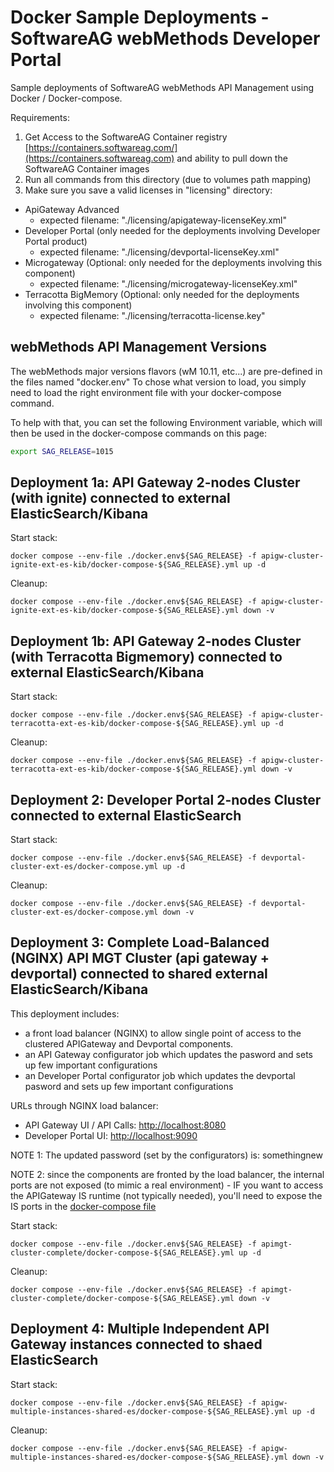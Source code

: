 # Docker Sample Deployments - SoftwareAG webMethods Developer Portal

Sample deployments of SoftwareAG webMethods API Management using Docker / Docker-compose.

Requirements: 

1) Get Access to the SoftwareAG Container registry [https://containers.softwareag.com/](https://containers.softwareag.com) and ability to pull down the SoftwareAG Container images
2) Run all commands from this directory (due to volumes path mapping)
3) Make sure you save a valid licenses in "licensing" directory:
 - ApiGateway Advanced
   - expected filename: "./licensing/apigateway-licenseKey.xml"
 - Developer Portal (only needed for the deployments involving Developer Portal product)
   - expected filename: "./licensing/devportal-licenseKey.xml"
 - Microgateway (Optional: only needed for the deployments involving this component)
   - expected filename: "./licensing/microgateway-licenseKey.xml"
 - Terracotta BigMemory (Optional: only needed for the deployments involving this component)
   - expected filename: "./licensing/terracotta-license.key"

## webMethods API Management Versions

The webMethods major versions flavors (wM 10.11, etc...) are pre-defined in the files named "docker.env<version>"
To chose what version to load, you simply need to load the right environment file with your docker-compose command.

To help with that, you can set the following Environment variable, which will then be used in the docker-compose commands on this page:

```bash
export SAG_RELEASE=1015
```

## Deployment 1a: API Gateway 2-nodes Cluster (with ignite) connected to external ElasticSearch/Kibana 

Start stack:

```
docker compose --env-file ./docker.env${SAG_RELEASE} -f apigw-cluster-ignite-ext-es-kib/docker-compose-${SAG_RELEASE}.yml up -d
```

Cleanup:

```
docker compose --env-file ./docker.env${SAG_RELEASE} -f apigw-cluster-ignite-ext-es-kib/docker-compose-${SAG_RELEASE}.yml down -v
```

## Deployment 1b: API Gateway 2-nodes Cluster (with Terracotta Bigmemory) connected to external ElasticSearch/Kibana 

Start stack:

```
docker compose --env-file ./docker.env${SAG_RELEASE} -f apigw-cluster-terracotta-ext-es-kib/docker-compose-${SAG_RELEASE}.yml up -d
```

Cleanup:

```
docker compose --env-file ./docker.env${SAG_RELEASE} -f apigw-cluster-terracotta-ext-es-kib/docker-compose-${SAG_RELEASE}.yml down -v
```

## Deployment 2: Developer Portal 2-nodes Cluster connected to external ElasticSearch

Start stack:

```
docker compose --env-file ./docker.env${SAG_RELEASE} -f devportal-cluster-ext-es/docker-compose.yml up -d
```

Cleanup:

```
docker compose --env-file ./docker.env${SAG_RELEASE} -f devportal-cluster-ext-es/docker-compose.yml down -v
```

## Deployment 3: Complete Load-Balanced (NGINX) API MGT Cluster (api gateway + devportal) connected to shared external ElasticSearch/Kibana 

This deployment includes:
 - a front load balancer (NGINX) to allow single point of access to the clustered APIGateway and Devportal components.
 - an API Gateway configurator job which updates the pasword and sets up few important configurations
 - an Developer Portal configurator job which updates the devportal pasword and sets up few important configurations 

URLs through NGINX load balancer:
 - API Gateway UI / API Calls: [http://localhost:8080](http://localhost:8080)
 - Developer Portal UI: [http://localhost:9090](http://localhost:9090)

NOTE 1: The updated password (set by the configurators) is: somethingnew

NOTE 2: since the components are fronted by the load balancer, the internal ports are not exposed (to mimic a real environment) - IF you want to access the APIGateway IS runtime (not typically needed), you'll need to expose the IS ports in the  [docker-compose file](./apimgt-cluster-complete/docker-compose-1015.yml)

Start stack:

```
docker compose --env-file ./docker.env${SAG_RELEASE} -f apimgt-cluster-complete/docker-compose-${SAG_RELEASE}.yml up -d
```

Cleanup:

```
docker compose --env-file ./docker.env${SAG_RELEASE} -f apimgt-cluster-complete/docker-compose-${SAG_RELEASE}.yml down -v
```

## Deployment 4: Multiple Independent API Gateway instances connected to shaed ElasticSearch 

Start stack:

```
docker compose --env-file ./docker.env${SAG_RELEASE} -f apigw-multiple-instances-shared-es/docker-compose-${SAG_RELEASE}.yml up -d
```

Cleanup:

```
docker compose --env-file ./docker.env${SAG_RELEASE} -f apigw-multiple-instances-shared-es/docker-compose-${SAG_RELEASE}.yml down -v
```
